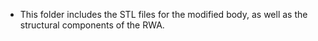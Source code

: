 * This folder includes the STL files for the modified body, as well as the structural components of the RWA. 
